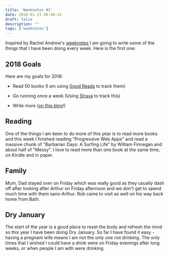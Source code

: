 ```yaml
---
title: 'Weeknotes #1'
date: 2018-01-21 08:48:31
draft: false
description: ""
tags: ['weeknotes']
---
```


Inspired by Rachel Andrew's [weeknotes](https://rachelandrew.co.uk/archives/2018/01/12/weeknotes-1/) I am going to write some of the things that I have been doing every week. Here is the first one:

2018 Goals
----------

Here are my goals for 2018:

*   Read 50 books (I am using [Good Reads](https://www.goodreads.com/review/list/16479131-andrew?read_at=2018) to track them)

*   Go running once a week (Using [Strava](https://www.strava.com/athletes/115765) to track this)
*   Write more ([on this blog](/)!)

Reading
-------

One of the things I am keen to do more of this year is to read more books and this week I finished reading "Progressive Web Apps" and read a massive chunk of "Barbarian Days: A Surfing Life" by William Finnegan and about half of "Messy". I love to read more than one book at the same time, on Kindle and in paper.

Family
------

Mum, Dad stayed over on Friday which was really good as they usually dash off after looking after Arthur on Friday afternoon and we don't get to spend much time with them sans-Arthur. Rob came to visit as well on his way back home from Bath.

Dry January
-----------

The start of the year is a good place to reset the body and refresh the mind so this year I have been doing Dry January. So far I have found it easy - having a pregnant wife means I am not the only one not drinking. The only times that I wished I could have a drink were on Friday evenings after long weeks, or when people I am with were drinking.
